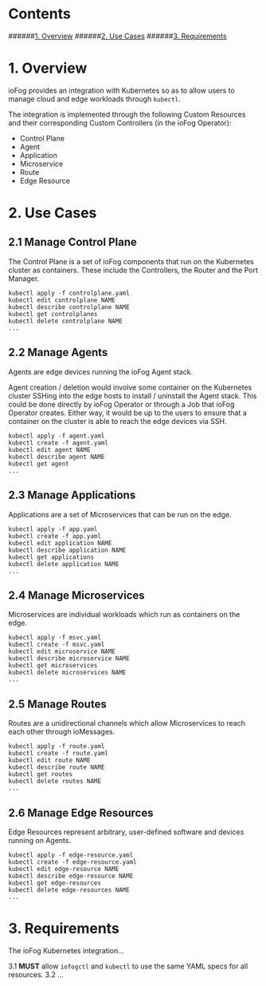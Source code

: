 
# Contents

######[1. Overview](#1-overview)
######[2. Use Cases](#2-use-cases)
######[3. Requirements](#3-requirements)

# 1. Overview

ioFog provides an integration with Kubernetes so as to allow users to manage cloud and edge workloads through `kubectl`.

The integration is implemented through the following Custom Resources and their corresponding Custom Controllers (in the ioFog Operator):

* Control Plane
* Agent
* Application
* Microservice
* Route
* Edge Resource

# 2. Use Cases

## 2.1 Manage Control Plane

The Control Plane is a set of ioFog components that run on the Kubernetes cluster as containers. These include the Controllers, the Router and the Port Manager.

```
kubectl apply -f controlplane.yaml
kubectl edit controlplane NAME
kubectl describe controlplane NAME
kubectl get controlplanes
kubectl delete controlplane NAME
...
```

## 2.2 Manage Agents

Agents are edge devices running the ioFog Agent stack. 

Agent creation / deletion would involve some container on the Kubernetes cluster SSHing into the edge hosts to install / uninstall the Agent stack. This could be done directly by ioFog Operator or through a Job that ioFog Operator creates. Either way, it would be up to the users to ensure that a container on the cluster is able to reach the edge devices via SSH.

```
kubectl apply -f agent.yaml
kubectl create -f agent.yaml
kubectl edit agent NAME
kubectl describe agent NAME
kubectl get agent
...
```

## 2.3 Manage Applications

Applications are a set of Microservices that can be run on the edge.

```
kubectl apply -f app.yaml
kubectl create -f app.yaml
kubectl edit application NAME
kubectl describe application NAME
kubectl get applications
kubectl delete application NAME
...
```

## 2.4 Manage Microservices

Microservices are individual workloads which run as containers on the edge.

```
kubectl apply -f msvc.yaml
kubectl create -f msvc.yaml
kubectl edit microservice NAME
kubectl describe microservice NAME
kubectl get microservices
kubectl delete microservices NAME
...
```

## 2.5 Manage Routes

Routes are a unidirectional channels which allow Microservices to reach each other through ioMessages.

```
kubectl apply -f route.yaml
kubectl create -f route.yaml
kubectl edit route NAME
kubectl describe route NAME
kubectl get routes
kubectl delete routes NAME
...
```

## 2.6 Manage Edge Resources

Edge Resources represent arbitrary, user-defined software and devices running on Agents.

```
kubectl apply -f edge-resource.yaml
kubectl create -f edge-resource.yaml
kubectl edit edge-resource NAME
kubectl describe edge-resource NAME
kubectl get edge-resources
kubectl delete edge-resources NAME
...
```

# 3. Requirements

The ioFog Kubernetes integration...

3.1 **MUST** allow `iofogctl` and `kubectl` to use the same YAML specs for all resources.
3.2 ...
